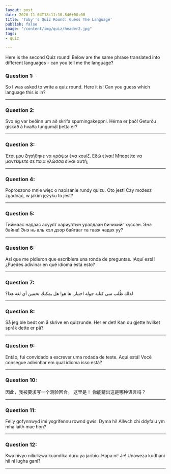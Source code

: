 ```yaml
---
layout: post
date: 2020-11-04T18:11:10.846+00:00
title: 'Toby''s Quiz Round: Guess The Language'
publish: false
image: "/content/img/quiz/header2.jpg"
tags:
- quiz

---
```

Here is the second Quiz round! Below are the same phrase translated into different languages - can you tell me the language?

### Question 1:
So I was asked to write a quiz round. Here it is! Can you guess which language this is in?
***

### Question 2:
Svo ég var beðinn um að skrifa spurningakeppni. Hérna er það! Geturðu giskað á hvaða tungumál þetta er?
***

### Question 3:
Έτσι μου ζητήθηκε να γράψω ένα κουίζ. Εδώ είναι! Μπορείτε να μαντέψετε σε ποια γλώσσα είναι αυτή;
***

### Question 4:
Poproszono mnie więc o napisanie rundy quizu. Oto jest! Czy możesz zgadnąć, w jakim języku to jest?
***

### Question 5:
Тиймээс надаас асуулт хариултын уралдаан бичихийг хүссэн. Энэ байна! Энэ нь аль хэл дээр байгааг та тааж чадах уу?
***

### Question 6:
Así que me pidieron que escribiera una ronda de preguntas. ¡Aquí está! ¿Puedes adivinar en qué idioma está esto?
***

### Question 7:
لذلك طُلب مني كتابة جولة اختبار. ها هو! هل يمكنك تخمين أي لغة هذا؟
***

### Question 8:
Så jeg ble bedt om å skrive en quizrunde. Her er det! Kan du gjette hvilket språk dette er på?
***

### Question 9:
Então, fui convidado a escrever uma rodada de teste. Aqui está! Você consegue adivinhar em qual idioma isso está?
***

### Question 10:
因此，我被要求写一个测验回合。 这里是！ 你能猜出这是哪种语言吗？
***

### Question 11:
Felly gofynnwyd imi ysgrifennu rownd gwis. Dyma hi! Allwch chi ddyfalu ym mha iaith mae hon?
***

### Question 12:
Kwa hivyo niliulizwa kuandika duru ya jaribio. Hapa ni! Je! Unaweza kudhani hii ni lugha gani?
***